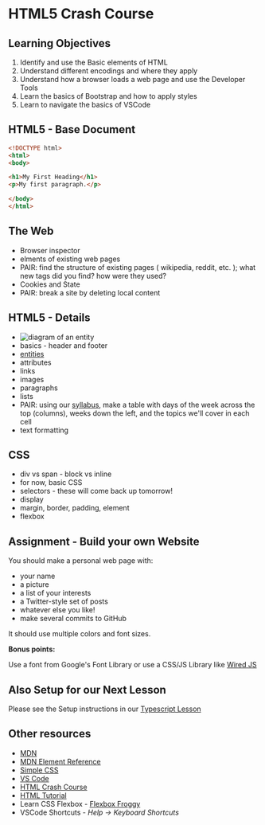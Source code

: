 # HTML5 Crash Course

## Learning Objectives

1. Identify and use the Basic elements of HTML
2. Understand different encodings and where they apply
3. Understand how a browser loads a web page and use the Developer Tools
4. Learn the basics of Bootstrap and how to apply styles
5. Learn to navigate the basics of VSCode

## HTML5 - Base Document

```html
<!DOCTYPE html>
<html>
<body>

<h1>My First Heading</h1>
<p>My first paragraph.</p>

</body>
</html>
```

## The Web

* Browser inspector
* elments of existing web pages
* PAIR: find the structure of existing pages ( wikipedia, reddit, etc. ); what new tags did you find? how were they used?
* Cookies and State
* PAIR: break a site by deleting local content

## HTML5 - Details

* ![diagram of an entity](https://www.tutorialrepublic.com/lib/images/html-element.png)
* basics - header and footer
* [entities](https://www.w3schools.com/html/html_quotation_elements.asp)
* attributes
* links
* images
* paragraphs
* lists
* PAIR: using our [syllabus](syllabus.md), make a table with days of the week across the top (columns), weeks down the left, and the topics we'll cover in each cell
* text formatting

## CSS

* div vs span - block vs inline
* for now, basic CSS
* selectors - these will come back up tomorrow!
* display
* margin, border, padding, element
* flexbox

## Assignment - Build your own Website

You should make a personal web page with:

* your name
* a picture
* a list of your interests
* a Twitter-style set of posts
* whatever else you like!
* make several commits to GitHub

It should use multiple colors and font sizes.

**Bonus points:**

Use a font from Google's Font Library or use a CSS/JS Library like [Wired JS](https://wiredjs.com/)

## Also Setup for our Next Lesson

Please see the Setup instructions in our [Typescript Lesson](typescript.md)

## Other resources

* [MDN](https://developer.mozilla.org/en-US/)
* [MDN Element Reference](https://developer.mozilla.org/en-US/docs/Web/HTML/Element)
* [Simple CSS](https://simplecss.org/getting-started)
* [VS Code](https://code.visualstudio.com/)
* [HTML Crash Course](https://github.com/momentumlearn/crash-course--build-a-web-page)
* [HTML Tutorial](https://www.tutorialrepublic.com/html-tutorial/html-elements.php)
* Learn CSS Flexbox - [Flexbox Froggy](https://flexboxfroggy.com/)
* VSCode Shortcuts - _Help -> Keyboard Shortcuts_
